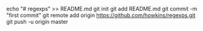 echo "# regexps" >> README.md
git init
git add README.md
git commit -m "first commit"
git remote add origin https://github.com/howkins/regexps.git
git push -u origin master
